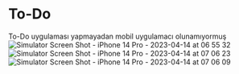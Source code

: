 # To-Do
To-Do uygulaması yapmayadan mobil uygulamacı olunamıyormuş
![Simulator Screen Shot - iPhone 14 Pro - 2023-04-14 at 06 55 32](https://user-images.githubusercontent.com/124058599/231939682-ad95cc07-6eee-4588-8863-d5592a131b0c.png)
![Simulator Screen Shot - iPhone 14 Pro - 2023-04-14 at 07 06 23](https://user-images.githubusercontent.com/124058599/231939716-2f1f4419-4969-46bd-bf61-f1decd887a8a.png)
![Simulator Screen Shot - iPhone 14 Pro - 2023-04-14 at 07 06 09](https://user-images.githubusercontent.com/124058599/231939725-f5b25078-b7b0-448d-b5e2-3abe592ff61e.png)
